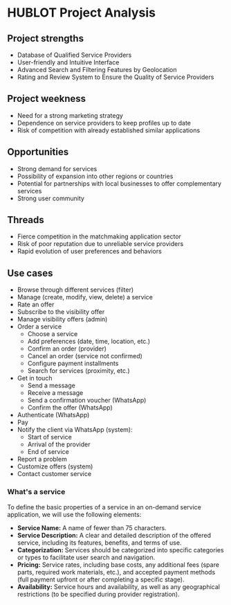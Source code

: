 # HUBLOT Project Analysis
## Project strengths
- Database of Qualified Service Providers
- User-friendly and Intuitive Interface
- Advanced Search and Filtering Features by Geolocation
- Rating and Review System to Ensure the Quality of Service Providers
## Project weekness
- Need for a strong marketing strategy
- Dependence on service providers to keep profiles up to date
- Risk of competition with already established similar applications
## Opportunities
- Strong demand for services
- Possibility of expansion into other regions or countries
- Potential for partnerships with local businesses to offer complementary services
- Strong user community
## Threads
- Fierce competition in the matchmaking application sector
- Risk of poor reputation due to unreliable service providers
- Rapid evolution of user preferences and behaviors
## Use cases
- Browse through different services (filter)
- Manage (create, modify, view, delete) a service
- Rate an offer
- Subscribe to the visibility offer
- Manage visibility offers (admin)
- Order a service
  - Choose a service
  - Add preferences (date, time, location, etc.)
  - Confirm an order (provider)
  - Cancel an order (service not confirmed)
  - Configure payment installments
  - Search for services (proximity, etc.)
- Get in touch
  - Send a message
  - Receive a message
  - Send a confirmation voucher (WhatsApp)
  - Confirm the offer (WhatsApp)
- Authenticate (WhatsApp)
- Pay
- Notify the client via WhatsApp (system):
  - Start of service
  - Arrival of the provider
  - End of service
- Report a problem
- Customize offers (system)
- Contact customer service
### What's a service
To define the basic properties of a service in an on-demand service application, we will use the following elements:
- **Service Name:** A name of fewer than 75 characters.
- **Service Description:** A clear and detailed description of the offered service, including its features, benefits, and terms of use.
- **Categorization:** Services should be categorized into specific categories or types to facilitate user search and navigation.
- **Pricing:** Service rates, including base costs, any additional fees (spare parts, required work materials, etc.), and accepted payment methods (full payment upfront or after completing a specific stage).
- **Availability:** Service hours and availability, as well as any geographical restrictions (to be specified during provider registration).
